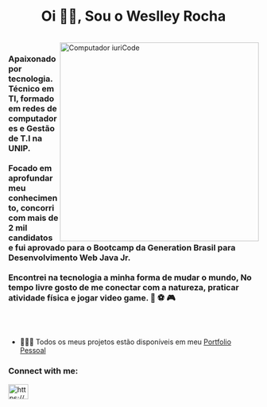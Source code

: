<h1 align="center">Oi 👋🏼, Sou o Weslley Rocha</h1>
<br>
<img src="https://raw.githubusercontent.com/MicaelliMedeiros/micaellimedeiros/master/image/computer-illustration.png" min-width="400px" max-width="400px" width="400px" align="right" alt="Computador iuriCode">
<h3>Apaixonado por tecnologia. Técnico em TI, formado em redes de computadores e Gestão de T.I na UNIP.<br><br> Focado em aprofundar meu conhecimento, concorri com mais de 2 mil candidatos e fui aprovado para o Bootcamp da Generation Brasil para Desenvolvimento Web Java Jr.<br><br> Encontrei na tecnologia a minha forma de mudar o mundo, No tempo livre gosto de me conectar com a natureza, praticar atividade física e jogar video game. 🌴 ⚽ 🎮</h3><br><br>


 - 🧑🏻‍💻 Todos os meus projetos estão disponíveis em meu [Portfolio Pessoal](https://weslleyrocha.github.io/Portfolio)

<h3 align="left">Connect with me:</h3> <a href="https://linkedin.com/in/weslleyrocha/" target="blank"><img align="center" src="https://cdn.jsdelivr.net/npm/simple-icons@3.0.1/icons/linkedin.svg" alt="https://www.linkedin.com/in/weslleyrocha/" target="blank" height="30" width="40" /></a>
</p>
